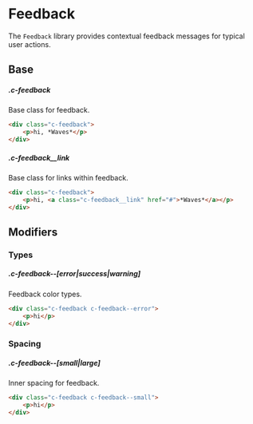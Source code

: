 # Feedback

The `Feedback` library provides contextual feedback messages for typical user actions.

## Base

##### .c-feedback

Base class for feedback.

```html
<div class="c-feedback">
	<p>hi, *Waves*</p>
</div>    
```

##### .c-feedback__link

Base class for links within feedback.

```html
<div class="c-feedback">
	<p>hi, <a class="c-feedback__link" href="#">*Waves*</a></p>
</div>    
```

## Modifiers

### Types

##### .c-feedback--[error|success|warning]

Feedback color types.

```html
<div class="c-feedback c-feedback--error">
	<p>hi</p>
</div>   
```

### Spacing

##### .c-feedback--[small|large]

Inner spacing for feedback.

```html
<div class="c-feedback c-feedback--small">
	<p>hi</p>
</div> 
```